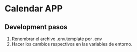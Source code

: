

# Calendar APP




## Development pasos

1. Renombrar el archivo .env.template por .env
2. Hacer los cambios respectivos en las variables de entorno.


